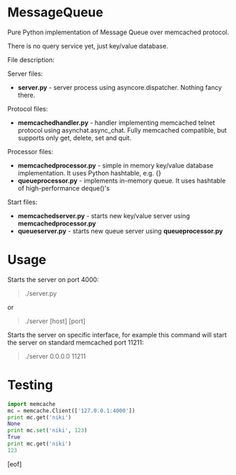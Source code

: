 MessageQueue
============

Pure Python implementation of Message Queue over memcached protocol.

There is no query service yet, just key/value database.

File description:

Server files:
- **server.py** - server process using asyncore.dispatcher. Nothing fancy there.

Protocol files:
- **memcachedhandler.py** - handler implementing memcached telnet protocol using asynchat.async_chat. Fully memcached compatible, but supports only get, delete, set and quit.

Processor files:
- **memcachedprocessor.py** - simple in memory key/value database implementation. It uses Python hashtable, e.g. {}
- **queueprocessor.py** - implements in-memory queue. It uses hashtable of high-performance deque()'s

Start files:
- **memcachedserver.py** - starts new key/value server using **memcachedprocessor.py**
- **queueserver.py** - starts new queue server using **queueprocessor.py**

Usage
=====

Starts the server on port 4000:

> ./server.py

or

> ./server [host] [port]

Starts the server on specific interface, for example this command will start the server on standard memcached port 11211:

> ./server 0.0.0.0 11211

Testing
=======

```python
import memcache
mc = memcache.Client(['127.0.0.1:4000'])
print mc.get('niki')
None
print mc.set('niki', 123)
True
print mc.get('niki')
123
```
[eof]


